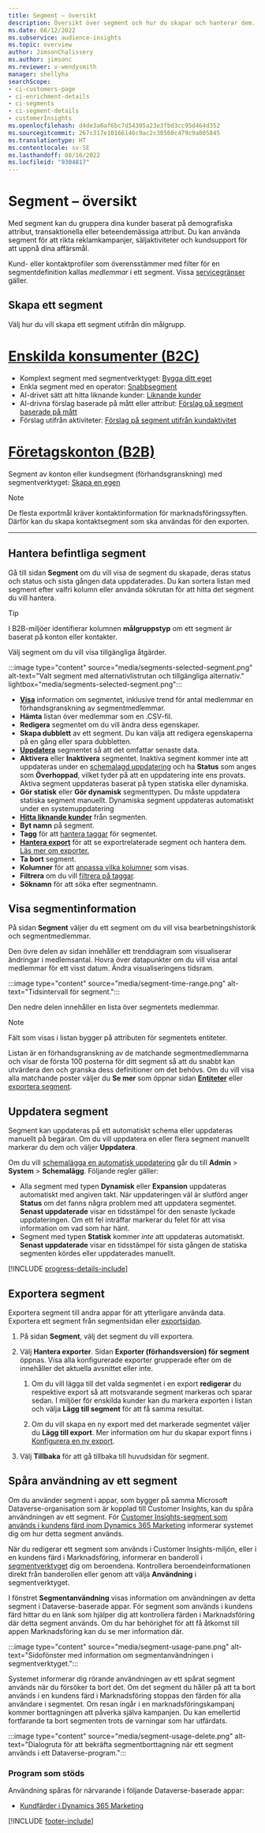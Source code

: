 ```yaml
---
title: Segment – översikt
description: Översikt över segment och hur du skapar och hanterar dem.
ms.date: 08/12/2022
ms.subservice: audience-insights
ms.topic: overview
author: JimsonChalissery
ms.author: jimsonc
ms.reviewer: v-wendysmith
manager: shellyha
searchScope:
- ci-customers-page
- ci-enrichment-details
- ci-segments
- ci-segment-details
- customerInsights
ms.openlocfilehash: d4de3a6af6bc7d54305a23e3fbd3cc95d464d352
ms.sourcegitcommit: 267c317e10166146c9ac2c30560c479c9a005845
ms.translationtype: HT
ms.contentlocale: sv-SE
ms.lasthandoff: 08/16/2022
ms.locfileid: "9304817"
---
```

# <a name="segments-overview"></a>Segment – översikt

Med segment kan du gruppera dina kunder baserat på demografiska attribut, transaktionella eller beteendemässiga attribut. Du kan använda segment för att rikta reklamkampanjer, säljaktiviteter och kundsupport för att uppnå dina affärsmål.

Kund- eller kontaktprofiler som överensstämmer med filter för en segmentdefinition kallas *medlemmar* i ett segment. Vissa [servicegränser](/dynamics365/customer-insights/service-limits) gäller.

## <a name="create-a-segment"></a>Skapa ett segment

Välj hur du vill skapa ett segment utifrån din målgrupp.

# <a name="individual-consumers-b-to-c"></a>[Enskilda konsumenter (B2C)](#tab/b2c)

- Komplext segment med segmentverktyget: [Bygga ditt eget](segment-builder.md)
- Enkla segment med en operator: [Snabbsegment](segment-quick.md)
- AI-drivet sätt att hitta liknande kunder: [Liknande kunder](find-similar-customer-segments.md)
- AI-drivna förslag baserade på mått eller attribut: [Förslag på segment baserade på mått](suggested-segments.md)
- Förslag utifrån aktiviteter: [Förslag på segment utifrån kundaktivitet](suggested-segments-activity.md)

# <a name="business-accounts-b-to-b"></a>[Företagskonton (B2B)](#tab/b2b)

Segment av konton eller kundsegment (förhandsgranskning) med segmentverktyget: [Skapa en egen](segment-builder.md)

> [!NOTE]
> De flesta exportmål kräver kontaktinformation för marknadsföringssyften. Därför kan du skapa kontaktsegment som ska användas för den exporten.

---

## <a name="manage-existing-segments"></a>Hantera befintliga segment

Gå till sidan **Segment** om du vill visa de segment du skapade, deras status och status och sista gången data uppdaterades. Du kan sortera listan med segment efter valfri kolumn eller använda sökrutan för att hitta det segment du vill hantera.

> [!TIP]
> I B2B-miljöer identifierar kolumnen **målgruppstyp** om ett segment är baserat på konton eller kontakter.

Välj segment om du vill visa tillgängliga åtgärder.

:::image type="content" source="media/segments-selected-segment.png" alt-text="Valt segment med alternativlistrutan och tillgängliga alternativ." lightbox="media/segments-selected-segment.png":::

- [**Visa**](#view-segment-details) information om segmentet, inklusive trend för antal medlemmar en förhandsgranskning av segmentmedlemmar.
- **Hämta** listan över medlemmar som en .CSV-fil.
- **Redigera** segmentet om du vill ändra dess egenskaper.
- **Skapa dubblett** av ett segment. Du kan välja att redigera egenskaperna på en gång eller spara dubbletten.
- [**Uppdatera**](#refresh-segments) segmentet så att det omfattar senaste data.
- **Aktivera** eller **Inaktivera** segmentet. Inaktiva segment kommer inte att uppdateras under en [schemalagd uppdatering](schedule-refresh.md) och ha **Status** som anges som **Överhoppad**, vilket tyder på att en uppdatering inte ens provats. Aktiva segment uppdateras baserat på typen statiska eller dynamiska.
- **Gör statisk** eller **Gör dynamisk** segmenttypen. Du måste uppdatera statiska segment manuellt. Dynamiska segment uppdateras automatiskt under en systemuppdatering
- [**Hitta liknande kunder**](find-similar-customer-segments.md) från segmenten.
- **Byt namn** på segment.
- **Tagg** för att [hantera taggar](work-with-tags-columns.md#manage-tags) för segmentet.
- [**Hantera export**](#export-segments) för att se exportrelaterade segment och hantera dem. [Läs mer om exporter.](export-destinations.md)
- **Ta bort** segment.
- **Kolumner** för att [anpassa vilka kolumner](work-with-tags-columns.md#customize-columns) som visas.
- **Filtrera** om du vill [filtrera på taggar](work-with-tags-columns.md#filter-on-tags).
- **Söknamn** för att söka efter segmentnamn.

## <a name="view-segment-details"></a>Visa segmentinformation

På sidan **Segment** väljer du ett segment om du vill visa bearbetningshistorik och segmentmedlemmar.

Den övre delen av sidan innehåller ett trenddiagram som visualiserar ändringar i medlemsantal. Hovra över datapunkter om du vill visa antal medlemmar för ett visst datum. Ändra visualiseringens tidsram.

:::image type="content" source="media/segment-time-range.png" alt-text="Tidsintervall för segment.":::

Den nedre delen innehåller en lista över segmentets medlemmar.

> [!NOTE]
> Fält som visas i listan bygger på attributen för segmentets entiteter.
>
> Listan är en förhandsgranskning av de matchande segmentmedlemmarna och visar de första 100 posterna för ditt segment så att du snabbt kan utvärdera den och granska dess definitioner om det behövs. Om du vill visa alla matchande poster väljer du **Se mer** som öppnar sidan [**Entiteter**](entities.md) eller [exportera segment](export-destinations.md).

## <a name="refresh-segments"></a>Uppdatera segment

Segment kan uppdateras på ett automatiskt schema eller uppdateras manuellt på begäran. Om du vill uppdatera en eller flera segment manuellt markerar du dem och väljer **Uppdatera**.

Om du vill [schemalägga en automatisk uppdatering](schedule-refresh.md) går du till **Admin** > **System** > **Schemalägg**. Följande regler gäller:

- Alla segment med typen **Dynamisk** eller **Expansion** uppdateras automatiskt med angiven takt. När uppdateringen väl är slutförd anger **Status** om det fanns några problem med att uppdatera segmentet. **Senast uppdaterade** visar en tidsstämpel för den senaste lyckade uppdateringen. Om ett fel inträffar markerar du felet för att visa information om vad som har hänt.
- Segment med typen **Statisk** kommer *inte* att uppdateras automatiskt. **Senast uppdaterade** visar en tidsstämpel för sista gången de statiska segmenten kördes eller uppdaterades manuellt.

[!INCLUDE [progress-details-include](includes/progress-details-pane.md)]

## <a name="export-segments"></a>Exportera segment

Exportera segment till andra appar för att ytterligare använda data. Exportera ett segment från segmentsidan eller [exportsidan](export-destinations.md).

1. På sidan **Segment**, välj det segment du vill exportera.

1. Välj **Hantera exporter**. Sidan **Exporter (förhandsversion) för segment** öppnas. Visa alla konfigurerade exporter grupperade efter om de innehåller det aktuella avsnittet eller inte.

   1. Om du vill lägga till det valda segmentet i en export **redigerar** du respektive export så att motsvarande segment markeras och sparar sedan. I miljöer för enskilda kunder kan du markera exporten i listan och välja **Lägg till segment** för att få samma resultat.

   1. Om du vill skapa en ny export med det markerade segmentet väljer du **Lägg till export**. Mer information om hur du skapar export finns i [Konfigurera en ny export](export-destinations.md#set-up-a-new-export).

1. Välj **Tillbaka** för att gå tillbaka till huvudsidan för segment.

## <a name="track-usage-of-a-segment"></a>Spåra användning av ett segment

Om du använder segment i appar, som bygger på samma Microsoft Dataverse-organisation som är kopplad till Customer Insights, kan du spåra användningen av ett segment. För [Customer Insights-segment som används i kundens färd inom Dynamics 365 Marketing](/dynamics365/marketing/real-time-marketing-ci-profile) informerar systemet dig om hur detta segment används.

När du redigerar ett segment som används i Customer Insights-miljön, eller i en kundens färd i Marknadsföring, informerar en banderoll i [segmentverktyget](segment-builder.md) dig om beroendena. Kontrollera beroendeinformationen direkt från banderollen eller genom att välja **Användning** i segmentverktyget.

I fönstret **Segmentanvändning** visas information om användningen av detta segment i Dataverse-baserade appar. För segment som används i kundens färd hittar du en länk som hjälper dig att kontrollera färden i Marknadsföring där detta segment används. Om du har behörighet för att få åtkomst till appen Marknadsföring kan du se mer information där.

:::image type="content" source="media/segment-usage-pane.png" alt-text="Sidofönster med information om segmentanvändningen i segmentverktyget.":::

Systemet informerar dig rörande användningen av ett spårat segment används när du försöker ta bort det. Om det segment du håller på att ta bort används i en kundens färd i Marknadsföring stoppas den färden för alla användare i segmentet. Om resan ingår i en marknadsföringskampanj kommer borttagningen att påverka själva kampanjen. Du kan emellertid fortfarande ta bort segmenten trots de varningar som har utfärdats.

:::image type="content" source="media/segment-usage-delete.png" alt-text="Dialogruta för att bekräfta segmentborttagning när ett segment används i ett Dataverse-program.":::

### <a name="supported-apps"></a>Program som stöds

Användning spåras för närvarande i följande Dataverse-baserade appar:

- [Kundfärder i Dynamics 365 Marketing](/dynamics365/marketing/real-time-marketing-ci-profile)

[!INCLUDE [footer-include](includes/footer-banner.md)]
